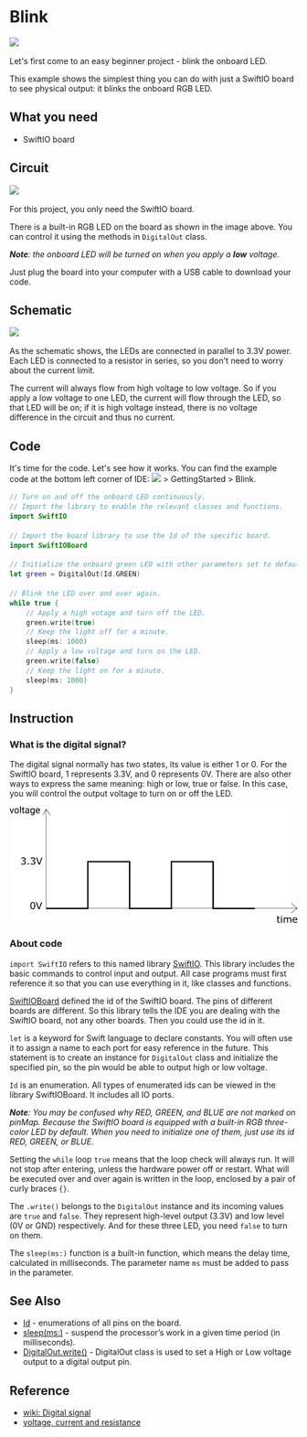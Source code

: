 # Blink

![](https://gblobscdn.gitbook.com/assets%2F-MGOJWkptBbZ3bq0TpEw%2Fsync%2F1c0786da15a6ea5af09f22d777797fdffbda14d9.gif?alt=media)

Let's first come to an easy beginner project - blink the onboard LED. 

This example shows the simplest thing you can do with just a SwiftIO board to see physical output: it blinks the onboard RGB LED.

## What you need

* SwiftIO board 

## Circuit

![](../../.gitbook/assets/image%20%2813%29.png)

For this project, you only need the SwiftIO board.

There is a built-in RGB LED on the board as shown in the image above. You can control it using the methods in `DigitalOut` class.

_**Note**: the onboard LED will be turned on when you apply a **low** voltage._

Just plug the board into your computer with a USB cable to download your code.

## Schematic

![](../../.gitbook/assets/image%20%285%29.png)

As the schematic shows, the LEDs are connected in parallel to 3.3V power. Each LED is connected to a resistor in series, so you don't need to worry about the current limit.

The current will always flow from high voltage to low voltage. So if you apply a low voltage to one LED, the current will flow through the LED, so that LED will be on; if it is high voltage instead, there is no voltage difference in the circuit and thus no current.

## Code

It's time for the code. Let's see how it works. You can find the example code at the bottom left corner of IDE: ![](../../.gitbook/assets/xnip2020-07-22_16-04-33.jpg) &gt; GettingStarted &gt; Blink.

```swift
// Turn on and off the onboard LED continuously.
// Import the library to enable the relevant classes and functions.
import SwiftIO

// Import the board library to use the Id of the specific board.
import SwiftIOBoard

// Initialize the onboard green LED with other parameters set to default.
let green = DigitalOut(Id.GREEN)

// Blink the LED over and over again.
while true {
    // Apply a high votage and turn off the LED.
    green.write(true)
    // Keep the light off for a minute.
    sleep(ms: 1000)
    // Apply a low voltage and turn on the LED.
    green.write(false)
    // Keep the light on for a minute.
    sleep(ms: 1000)
}
```

## Instruction

### What is the digital signal?

The digital signal normally has two states, its value is either 1 or 0. For the SwiftIO board, 1 represents 3.3V, and 0 represents 0V. There are also other ways to express the same meaning: high or low, true or false. In this case, you will control the output voltage to turn on or off the LED.

![](../../.gitbook/assets/digital.png)



### About code

`import SwiftIO` refers to this named library [SwiftIO](https://swiftioapi.madmachine.io/). This library includes the basic commands to control input and output. All case programs must first reference it so that you can use everything in it, like classes and functions. 

[SwiftIOBoard](https://github.com/madmachineio/MadBoards/blob/main/Sources/SwiftIOBoard/Id.swift) defined the id of the SwiftIO board. The pins of different boards are different. So this library tells the IDE you are dealing with the SwiftIO board, not any other boards. Then you could use the id in it.

`let` is a keyword for Swift language to declare constants. You will often use it to assign a name to each port for easy reference in the future. This statement is to create an instance for `DigitalOut` class and initialize the specified pin, so the pin would be able to output high or low voltage.

`Id` is an enumeration. All types of enumerated ids can be viewed in the library SwiftIOBoard. It includes all IO ports. 

_**Note**: You may be confused why RED, GREEN, and BLUE are not marked on pinMap. Because the SwiftIO board is equipped with a built-in RGB three-color LED by default. When you need to initialize one of them, just use its id  RED, GREEN, or BLUE._

Setting the `while` loop `true` means that the loop check will always run. It will not stop after entering, unless the hardware power off or restart. What will be executed over and over again is written in the loop, enclosed by a pair of curly braces `{}`. 

The  `.write()`  belongs to the `DigitalOut` instance and its incoming values ​​are `true` and `false`. They represent high-level output \(3.3V\) and low level \(0V or GND\) respectively. And for these three LED, you need `false` to turn on them.

The `sleep(ms:)` function is a built-in function, which means the delay time, calculated in milliseconds. The parameter name `ms` must be added to pass in the parameter.

## See Also

* [Id](https://swiftioapi.madmachine.io/Enums/Id.html) - enumerations of all pins on the board.
* [sleep\(ms:\)](https://swiftioapi.madmachine.io/Functions.html#/s:7SwiftIO5sleep2msySi_tF) - suspend the processor’s work in a given time period \(in milliseconds\).
* [DigitalOut.write\(\)](https://swiftioapi.madmachine.io/Classes/DigitalOut.html#/s:7SwiftIO10DigitalOutC5writeyySbF) - DigitalOut class is used to set a High or Low voltage output to a digital output pin.

## Reference

* [wiki: Digital signal](https://en.wikipedia.org/wiki/Digital_signal)
* [voltage, current and resistance](https://learn.sparkfun.com/tutorials/voltage-current-resistance-and-ohms-law?_ga=2.44615847.20613811.1609746258-596483498.1609383800)

